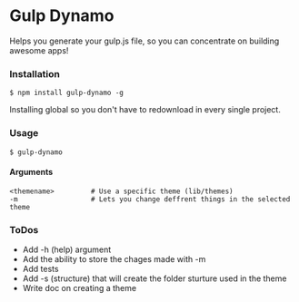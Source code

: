 # Gulp Dynamo

Helps you generate your gulp.js file, so you can concentrate on building awesome apps!

### Installation

``` 
$ npm install gulp-dynamo -g
```

Installing global so you don't have to redownload in every single project.

### Usage

``` 
$ gulp-dynamo
```

#### Arguments

```
<themename>         # Use a specific theme (lib/themes)
-m                  # Lets you change deffrent things in the selected theme
```

### ToDos

* Add -h (help) argument
* Add the ability to store the chages made with -m
* Add tests
* Add -s (structure) that will create the folder sturture used in the theme
* Write doc on creating a theme